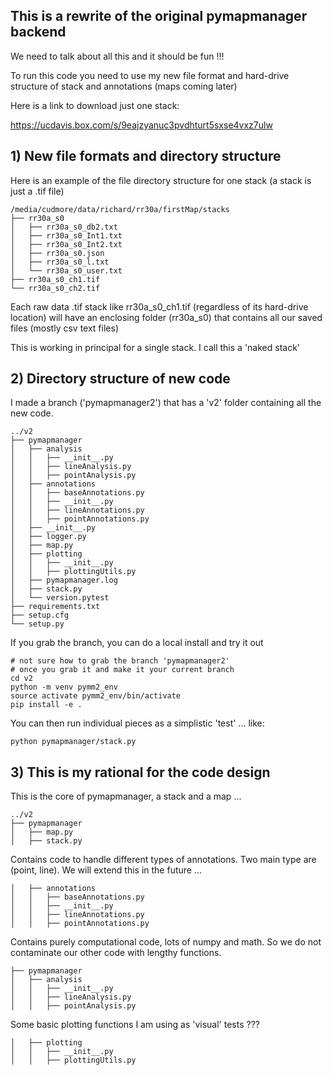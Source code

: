 
## This is a rewrite of the original pymapmanager backend

We need to talk about all this and it should be fun !!!

To run this code you need to use my new file format and hard-drive structure of stack and annotations (maps coming later)

Here is a link to download just one stack:

https://ucdavis.box.com/s/9eajzyanuc3pvdhturt5sxse4vxz7ulw


## 1) New file formats and directory structure

Here is an example of the file directory structure for one stack (a stack is just a .tif file)

```
/media/cudmore/data/richard/rr30a/firstMap/stacks
├── rr30a_s0
│   ├── rr30a_s0_db2.txt
│   ├── rr30a_s0_Int1.txt
│   ├── rr30a_s0_Int2.txt
│   ├── rr30a_s0.json
│   ├── rr30a_s0_l.txt
│   └── rr30a_s0_user.txt
├── rr30a_s0_ch1.tif
└── rr30a_s0_ch2.tif
```

Each raw data .tif stack like rr30a_s0_ch1.tif (regardless of its hard-drive location) will have an enclosing folder (rr30a_s0) that contains all our saved files (mostly csv text files)

This is working in principal for a single stack. I call this a 'naked stack'

## 2) Directory structure of new code

I made a branch ('pymapmanager2') that has a 'v2' folder containing all the new code.

```
../v2
├── pymapmanager
│   ├── analysis
│   │   ├── __init__.py
│   │   ├── lineAnalysis.py
│   │   ├── pointAnalysis.py
│   ├── annotations
│   │   ├── baseAnnotations.py
│   │   ├── __init__.py
│   │   ├── lineAnnotations.py
│   │   ├── pointAnnotations.py
│   ├── __init__.py
│   ├── logger.py
│   ├── map.py
│   ├── plotting
│   │   ├── __init__.py
│   │   ├── plottingUtils.py
│   ├── pymapmanager.log
│   ├── stack.py
│   └── version.pytest
├── requirements.txt
├── setup.cfg
└── setup.py
```

If you grab the branch, you can do a local install and try it out

```
# not sure how to grab the branch 'pymapmanager2'
# once you grab it and make it your current branch
cd v2
python -m venv pymm2_env
source activate pymm2_env/bin/activate
pip install -e .
```

You can then run individual pieces as a simplistic 'test' ... like:

```
python pymapmanager/stack.py 
```

## 3) This is my rational for the code design

This is the core of pymapmanager, a stack and a map ...

```
../v2
├── pymapmanager
│   ├── map.py
│   ├── stack.py
```

Contains code to handle different types of annotations. Two main type are (point, line). We will extend this in the future ...

```
│   ├── annotations
│   │   ├── baseAnnotations.py
│   │   ├── __init__.py
│   │   ├── lineAnnotations.py
│   │   ├── pointAnnotations.py
```

Contains purely computational code, lots of numpy and math. So we do not contaminate our other code with lengthy functions.

```
├── pymapmanager
│   ├── analysis
│   │   ├── __init__.py
│   │   ├── lineAnalysis.py
│   │   ├── pointAnalysis.py
```

Some basic plotting functions I am using as 'visual' tests ???

```
│   ├── plotting
│   │   ├── __init__.py
│   │   ├── plottingUtils.py
```





